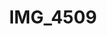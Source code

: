 ---
pid: '166'
layout: photos
title: IMG_4509
filename: IMG_4509.jpg
caption: chrome, silverplate and wooden fruit
permalink: "/photos/166.html"
---